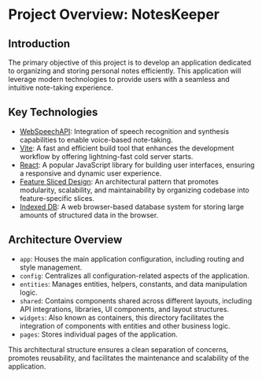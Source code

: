 # Project Overview: NotesKeeper

## Introduction

The primary objective of this project is to develop an application dedicated to organizing and storing personal notes efficiently. This application will leverage modern technologies to provide users with a seamless and intuitive note-taking experience.

## Key Technologies

- [WebSpeechAPI](https://developer.mozilla.org/en-US/docs/Web/API/Web_Speech_API): Integration of speech recognition and synthesis capabilities to enable voice-based note-taking.
- [Vite](https://vitejs.dev/): A fast and efficient build tool that enhances the development workflow by offering lightning-fast cold server starts.
- [React](https://react.dev/): A popular JavaScript library for building user interfaces, ensuring a responsive and dynamic user experience.
- [Feature Sliced Design](https://feature-sliced.design/docs/get-started/overview): An architectural pattern that promotes modularity, scalability, and maintainability by organizing codebase into feature-specific slices.
- [Indexed DB](https://developer.mozilla.org/en-US/docs/Web/API/IndexedDB_API): A web browser-based database system for storing large amounts of structured data in the browser.

## Architecture Overview

- `app`: Houses the main application configuration, including routing and style management.
- `config`: Centralizes all configuration-related aspects of the application.
- `entities`: Manages entities, helpers, constants, and data manipulation logic.
- `shared`: Contains components shared across different layouts, including API integrations, libraries, UI components, and layout structures.
- `widgets`: Also known as containers, this directory facilitates the integration of components with entities and other business logic.
- `pages`: Stores individual pages of the application.

This architectural structure ensures a clean separation of concerns, promotes reusability, and facilitates the maintenance and scalability of the application.
